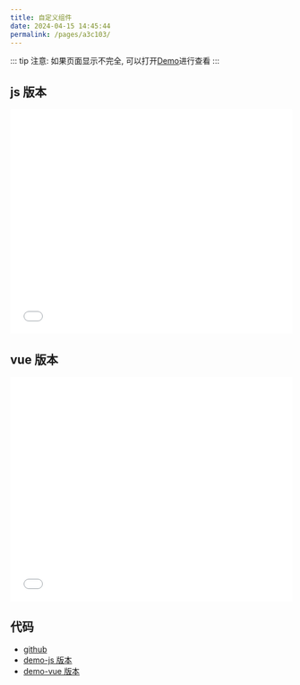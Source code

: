 ```yaml
---
title: 自定义组件
date: 2024-04-15 14:45:44
permalink: /pages/a3c103/
---
```


<Badge text="项目Demo" type="error" vertical="middle"/>

::: tip
注意: 如果页面显示不完全, 可以打开[Demo](https://www.wangxiaoze.wang/demos/05/index.html)进行查看
:::

## js 版本

<iframe id="iframe" width=100% height=400 frameborder=0 allowfullscreen="true" src="/demos/05/index.html">  
 </iframe>

## vue 版本

<iframe id="iframe" width=100% height=400 frameborder=0 allowfullscreen="true" src="/demos/05/index_02.html">  
</iframe>

## 代码

- [github](https://github.com/wangxiaoze-view/knowledge-base/tree/main/docs/.vuepress/public/demos/05)
- [demo-js 版本](https://www.wangxiaoze.wang/demos/05/index.html)
- [demo-vue 版本](https://www.wangxiaoze.wang/demos/05_02/index.html)
